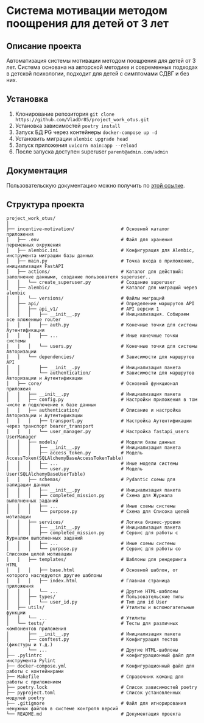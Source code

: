 # Система мотивации методом поощрения для детей от 3 лет

## Описание проекта
Автоматизация системы мотивации методом поощрения для детей от 3 лет. 
Система основана на авторской методике и современных подходах в детской психологии, 
подходит для детей с симптомами СДВГ и без них.

## Установка
1. Клонирование репозитория
```git clone https://github.com/VladDr85/project_work_otus.git```
2. Установка зависимостей ```poetry install```
3. Запуск БД PG через контейнеры ```docker-compose up -d```
4. Установить миграции ```alembic upgrade head```
4. Запуск приложения ```uvicorn main:app --reload```
5. После запуска доступен superuser ```parent@admin.com/admin```

## Документация
Пользовательскую документацию можно получить по [этой ссылке](http://localhost:8000/docs).



## Структура проекта
```
project_work_otus/
│
├── incentive-motivation/                 # Основной каталог приложения
│   ├── .env                              # Файл для хранения переменных окружения
│   ├── alembic.ini                       # Конфигурация для Alembic, инструмента миграции базы данных
│   ├── main.py                           # Точка входа в приложение, инициализация FastAPI
│   ├── actions/                          # Каталог для действий: заполнение данными, создание пользователя superuser..
│   │   └── create_superuser.py           # Создание superuser
│   ├── alembic/                          # Каталог для миграций через alembic
│   │   └── versions/                     # Файлы миграций
│   ├── api/                              # Определение маршрутов API
│   │   ├── api_v1/                       # API версии 1
│   │   │   ├── __init__.py               # Инициализация. Собираем все вложенные router
│   │   │   ├── auth.py                   # Конечные точки для системы Аутентификации
│   │   │   ├── ...                       # Иные конечные точки системы
│   │   │   └── users.py                  # Конечные точки для системы Авторизации
│   │   └── dependencies/                 # Зависимости для маршрутов API
│   │       ├── __init__.py               # Инициализация пакета
│   │       └── authentication/           # Зависимости для маршрутов Авторизации и Аутентификации
│   ├── core/                             # Основной функционал приложеия
│   │   ├── __init__.py                   # Инициализация пакета
│   │   ├── config.py                     # Настройки приложения в том числе и подключение к базе данных
│   │   ├── authentication/               # Описание и настройка Авторизации и Аутентификации
│   │   │   ├── transport.py              # Настройка Аутентификации через транспорт bearer_transport
│   │   │   └── user_manager.py           # Настройка fastapi_users UserManager
│   │   ├── models/                       # Модели базы данных
│   │   │   ├── __init__.py               # Инициализация пакета
│   │   │   ├── access_token.py           # Модель AccessToken(SQLAlchemyBaseAccessTokenTable)
│   │   │   ├── ...                       # Иные модели системы
│   │   │   └── user.py                   # Модель User(SQLAlchemyBaseUserTable)
│   │   ├── schemas/                      # Pydantic схемы для валидации данных
│   │   │   ├── __init__.py               # Инициализация пакета
│   │   │   ├── completed_mission.py      # Схема для Журнала выполненных заданий
│   │   │   ├── ...                       # Иные схемы системы
│   │   │   └── purpose.py                # Схема для Списока целей мотивации
│   │   ├── services/                     # Логика бизнес-уровня
│   │   │   ├── __init__.py               # Инициализация пакета
│   │   │   ├── completed_mission.py      # Сервис для работы с Журналом выполненных заданий
│   │   │   ├── ...                       # Иные схемы системы
│   │   │   └── purpose.py                # Сервис для работы со Списоком целей мотивации
│   │   ├── templates/                    # Шаблоны для рендеринга HTML
│   │   │   ├── base.html                 # Основной шаблон, от которого наследуются другие шаблоны
│   │   │   ├── index.html                # Главная страница приложения
│   │   │   └── ...                       # Другие HTML-шаблоны
│   │   ├── types/                        # Пользовательские типы
│   │   │   └── user_id.py                # Тип для id User
│   ├── utils/                            # Утилиты и вспомогательные функции
│   │   └── ...                           # Утилиты
│   └── tests/                            # Тесты для различных компонентов приложения
│       ├── __init__.py                   # Инициализация пакета
│       ├── conftest.py                   # Конфигурация тестов (фикстуры и т.д.)
│       └── ...                           # Другие HTML-шаблоны
├── .pylintrc                             # конфигурационный файл для инструмента Pylint
├── docker-compose.yml                    # Конфигурационный файл для работы с контейнирами 
├── Makefile                              # Справочник команд для работы с приложением
├── poetry.lock                           # Список зависимостей poetry
├── pyproject.toml                        # Список установленных модулей poetry
├── .gitignore                            # Файл для игнорирования ненужных файлов в системе контроля версий
└── README.md                             # Документация проекта
```